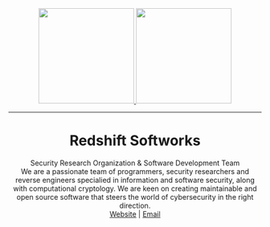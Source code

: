 <!-- Lulzbin, GNAA, Trollface Security and Xe Softworks are licensed. -->
<div align="center">

 <a href="https://0day.cfd#gh-dark-mode-only" target="_blank">
        <img height="190" src="https://drive.lulzb.in/file.php?q=63cc0bb5b25c3.png" />
    </a>
    <a href="https://0day.cfd#gh-light-mode-only" target="_blank">
        <img height="190" src="https://drive.lulzb.in/file.php?q=63cc0b686e997.png#gh-light-mode-only" />
    </a>
    <!-- SEP -->
    <hr>
    <h1> Redshift Softworks </h1>
    Security Research Organization & Software Development Team
    <br>
    We are a passionate team of programmers, security researchers and reverse engineers specialied in information and software security, along with computational cryptology. We are keen on creating maintainable and open source software that steers the world of cybersecurity in the right direction.

<div align=center><a href="https://0day.cfd">Website</a> | <a href="mailto:global@redshigt.gq">Email</a> </div>

</div>
